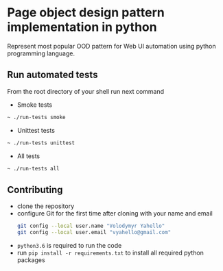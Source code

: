 # Page object design pattern implementation in python
Represent most popular OOD pattern for Web UI automation using python programming language.

## Run automated tests
From the root directory of your shell run next command
- Smoke tests
```bash
~ ./run-tests smoke
```
- Unittest tests
```bash
~ ./run-tests unittest
```
- All tests
```bash
~ ./run-tests all
```

## Contributing

- clone the repository
- configure Git for the first time after cloning with your name and email
  ```bash
  git config --local user.name "Volodymyr Yahello"
  git config --local user.email "vyahello@gmail.com"
  ```
- `python3.6` is required to run the code
- run `pip install -r requirements.txt` to install all required python packages